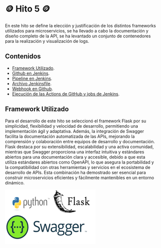 # :coin: Hito 5 :coin:

En este hito se define la elección y justificación de los distintos frameworks utilizados para microservicios, se ha llevado a cabo la documentación y diseño completo de la API, se ha levantado un conjunto de contenedores para la realización y visualización de logs.

## Contenidos

- [Framework Utilizado](#FU).
- [Github en Jenkins](#GJ).
- [Pipeline en Jenkins](#PJ).
- [Archivo Jenkinsfile](#AJ).
- [Webhook en Github](#WG).
- [Ejecución de las Actions de GitHub y jobs de Jenkins](#EA).

<a name="FU"></a>
## Framework Utilizado

Para el desarrollo de este hito se seleccionó el framework Flask por su simplicidad, flexibilidad y velocidad de desarrollo, permitiendo una implementación ágil y adaptativa. Además, la integración de Swagger facilita la documentación automatizada de las APIs, mejorando la comprensión y colaboración entre equipos de desarrollo y documentación. Flask destaca por su extensibilidad, escalabilidad y una activa comunidad, mientras que Swagger proporciona una interfaz intuitiva y estándares abiertos para una documentación clara y accesible, debido a que esta utiliza estándares abiertos como OpenAPI, lo que asegura la portabilidad y la compatibilidad con otras herramientas y servicios en el ecosistema de desarrollo de APIs. Esta combinación ha demostrado ser esencial para construir microservicios eficientes y fácilmente mantenibles en un entorno dinámico.

<img src="./docs/img/flask.png" alt="drawing" width="300"/>

